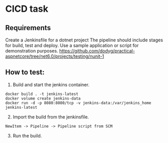 # CICD task

## Requirements
Create a Jenkinsfile for a dotnet project
The pipeline should include stages for build, test and deploy.
Use a sample application or script for demonstration purposes.
https://github.com/dodyg/practical-aspnetcore/tree/net6.0/projects/testing/nunit-1

## How to test:

1. Build and start the jenkins container.
```
docker build . -t jenkins-latest
docker volume create jenkins-data
docker run -d -p 8080:8080/tcp -v jenkins-data:/var/jenkins_home jenkins-latest
```
2. Import the build from the jenkinsfile.
```
NewItem -> Pipeline -> Pipeline script from SCM 
```

3. Run the build.